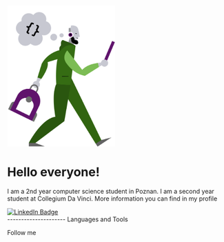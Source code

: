 <img src = "Assets/NavyTheme-boy 1.png" width = 250 >

# Hello everyone!
I am a 2nd year computer science student in Poznan. I am a second year student at Collegium Da Vinci. More information you can find in my profile 
<div id="badges">
  <a href="[your-linkedin-URL](https://www.linkedin.com/in/stanislaw-olszewski/)">
    <img src="https://img.shields.io/badge/LinkedIn-blue?style=for-the-badge&logo=linkedin&logoColor=white" alt="LinkedIn Badge"/>
  </a>
</div>
---------------------
Languages and Tools

Follow me
